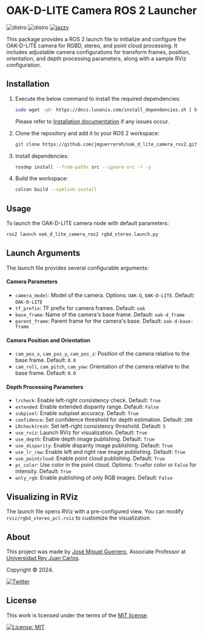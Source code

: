 # OAK-D-LITE Camera ROS 2 Launcher

![distro](https://img.shields.io/badge/Ubuntu%2024-Nobley%20Numbat-green)
![distro](https://img.shields.io/badge/ROS2-Jazzy-blue)
[![jazzy](https://github.com/jmguerreroh/oak_d_lite_camera_ros2/actions/workflows/master.yaml/badge.svg?branch=jazzy)](https://github.com/jmguerreroh/oak_d_lite_camera_ros2/actions/workflows/master.yaml)

This package provides a ROS 2 launch file to initialize and configure the OAK-D-LITE camera for RGBD, stereo, and point cloud processing. It includes adjustable camera configurations for transform frames, position, orientation, and depth processing parameters, along with a sample RViz configuration.

## Installation

1. Execute the below command to install the required dependencies:
    ```bash
    sudo wget -qO- https://docs.luxonis.com/install_dependencies.sh | bash
    ```
    Please refer to [Installation documentation](https://docs.luxonis.com/software/depthai/manual-install#supported-platforms) if any issues occur.

2. Clone the repository and add it to your ROS 2 workspace:
    ```bash
    git clone https://github.com/jmguerreroh/oak_d_lite_camera_ros2.git
    ```

3. Install dependencies:
    ```bash
    rosdep install --from-paths src --ignore-src -r -y
    ```

4. Build the workspace:
    ```bash
    colcon build --symlink-install
    ```

## Usage

To launch the OAK-D-LITE camera node with default parameters:

```bash
ros2 launch oak_d_lite_camera_ros2 rgbd_stereo.launch.py

```

## Launch Arguments

The launch file provides several configurable arguments:

#### Camera Parameters

- `camera_model`: Model of the camera. Options: `OAK-D`, `OAK-D-LITE`. Default: `OAK-D-LITE`
- `tf_prefix`: TF prefix for camera frames. Default: `oak`
- `base_frame`: Name of the camera's base frame. Default: `oak-d_frame`
- `parent_frame`: Parent frame for the camera's base. Default: `oak-d-base-frame`

#### Camera Position and Orientation

- `cam_pos_x`, `cam_pos_y`, `cam_pos_z`: Position of the camera relative to the base frame. Default: `0.0`
- `cam_roll`, `cam_pitch`, `cam_yaw`: Orientation of the camera relative to the base frame. Default: `0.0`

#### Depth Processing Parameters

- `lrcheck`: Enable left-right consistency check. Default: `True`
- `extended`: Enable extended disparity range. Default: `False`
- `subpixel`: Enable subpixel accuracy. Default: `True`
- `confidence`: Set confidence threshold for depth estimation. Default: `200`
- `LRchecktresh`: Set left-right consistency threshold. Default: `5`
- `use_rviz`: Launch RViz for visualization. Default: `True`
- `use_depth`: Enable depth image publishing. Default: `True`
- `use_disparity`: Enable disparity image publishing. Default: `True`
- `use_lr_raw`: Enable left and right raw image publishing. Default: `True`
- `use_pointcloud`: Enable point cloud publishing. Default: `True`
- `pc_color`: Use color in the point cloud. Options: `True`for color or `False` for intensity. Default: `True`
- `only_rgb`: Enable publishing of only RGB images. Default: `False`

## Visualizing in RViz

The launch file opens RViz with a pre-configured view. You can modify `rviz/rgbd_stereo_pcl.rviz` to customize the visualization.

## About

This project was made by [José Miguel Guerrero], Associate Professor at [Universidad Rey Juan Carlos].

Copyright &copy; 2024.

[![Twitter](https://img.shields.io/badge/follow-@jm__guerrero-green.svg)](https://twitter.com/jm__guerrero)

## License

This work is licensed under the terms of the [MIT license](https://opensource.org/license/mit).

[![License: MIT](https://img.shields.io/badge/License-MIT-yellow.svg)](https://opensource.org/licenses/MIT)

[Universidad Rey Juan Carlos]: https://www.urjc.es/
[José Miguel Guerrero]: https://sites.google.com/view/jmguerrero

